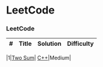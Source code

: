 LeetCode
========

### LeetCode 


| # | Title | Solution | Difficulty |
|---| ----- | -------- | ---------- |

|1|[Two Sum](https://oj.leetcode.com/problems/two-sum/)| [C++](./algorithms/cpp/twoSum/twoSum.cpp)|Medium|

